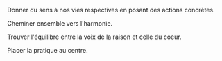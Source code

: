 Donner du sens à nos vies respectives en posant des actions concrètes.

Cheminer ensemble vers l'harmonie.

Trouver l'équilibre entre la voix de la raison et celle du coeur.

Placer la pratique au centre.
